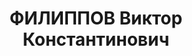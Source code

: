---
title: ФИЛИППОВ Виктор Константинович
description: 'Род. 1902, с. Ундино-поселье, Оловяннинский р-н, Читинская обл., русский,
  обр: средне-техническое. Род занятий: техник-тяговик, нач-к транспортного отдела
  завода им. Молотово, прож: г. Пермь. Арест. 07.02.1937. Реабилитация - УКГБ при
  СМ СССР на Свердл ж/д'
---